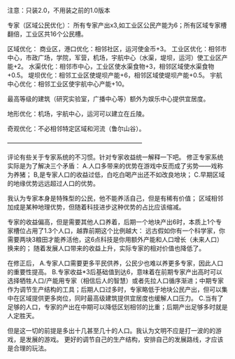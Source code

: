 注意：只装2.0，不用装之前的1.0版本

专家（区域公民优化）：
所有专家产出x3,如工业区公民产能为6；所有区域专家槽翻倍，工业区共16个公民槽。


区域优化：
商业区，港口优化：相邻社区，运河使金币+3。
工业区优化：相邻市中心，市政广场，学院，军营，机场，宇航中心（水渠，堤坝，运河）使工业区产能+2。
水渠优化：相邻市中心，工业区使水渠食物+3，相邻区域使水渠食物+0.5。
堤坝优化：相邻工业区使堤坝产能+6，相邻区域使堤坝产能+0.5。
宇航中心优化：相邻工业区使宇航中心产能+10。

最高等级的建筑（研究实验室，广播中心等）额外为娱乐中心提供宜居度。

地形优化：机场，宇航中心，运河可以建立在丘陵。

奇观优化：不必相邻特定区域和河流（鲁尔山谷）。



——————————————————————

评论有些关于专家系统的不习惯。针对专家收益统一解释一下吧。
修正专家系统实际是为了解决三个矛盾：
A.人口多带来的优势在游戏中反而成了劣势——戏称为养猪；
B,是专家人口的收益过低，白吃白喝产出还不如改良地块；
C.早期区域的地缘优势远远超过人口的优势。

我认为专家本身是特殊型的公民，他不能养活自己，但是有稀有价值；
区域相邻加成是某种地理优势，但随着科技进步这种优势的占比应该缩减。

专家的收益偏高，但是需要其他人口养着，后期一个地块产出6时，本质上1个专家槽位占用了1.3个人口，越靠前期这个比例越大：
远古假如你有一个科学家，你需要两块3粮田才能养活他，这6点科技是你用额外产能和人口增长（未来人口）换来的；
随着发展人口带来的收益上升，实际专家的相对价值也降低了。

在修正后，
A.专家人口需要更多平民供养，公民少也难以养更多专家，因此人口的重要性提高。
B.专家收益*3后基础值到达6，意味着在前期专家产出高时可以选择牺牲人口/产能用专家（相信后人的智慧）或者先拉人口循序渐进；中期专家作为调节生产结构的工具；后期人口过多时，专家略低于地块公民产出，但可以集中在区域提供更多岗位，同时最高级建筑提供宜居度也缓解人口压力。
C.当有了足够的人口，专家的产出在中期可以降低区划相邻的比重；后期产出足够多时就是人定胜天。

但是这一切的前提是多出十几甚至几十的人口。我认为文明不应是打一波的的游戏，是发展的游戏。
更好的调节自己的生产结构，安排自己的发展路线，才应该是合理的玩法。